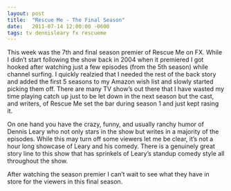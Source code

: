 ```yaml
---
layout: post
title:  "Rescue Me - The Final Season"
date:   2011-07-14 12:00:00 -0600
tags: tv dennisleary fx rescueme
---
```

This week was the 7th and final season premier of Rescue Me on FX. While I didn’t start following the show back in 2004 when it premiered I got hooked after watching just a few episodes (from the 5th season) while channel surfing. I quickly realzied that I needed the rest of the back story and added the first 5 seasons to my Amazon wish list and slowly started picking them off. There are many TV show’s out there that I have wasted my time playing catch up just to be let down in the next season but the cast, and writers, of Rescue Me set the bar during season 1 and just kept rasing it.

On one hand you have the crazy, funny, and usually ranchy humor of Dennis Leary who not only stars in the show but writes in a majority of the episodes. While this may turn off some viewers let me be clear, it’s not a hour long showcase of Leary and his comedy. There is a genuinely great story line to this show that has sprinkels of Leary’s standup comedy style all throughout the show.

After watching the season premier I can’t wait to see what they have in store for the viewers in this final season.
